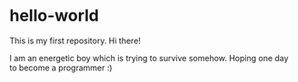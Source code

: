 # hello-world
This is my first repository.
Hi there!

I am an energetic boy which is trying to survive somehow.
Hoping one day to become a programmer :)
